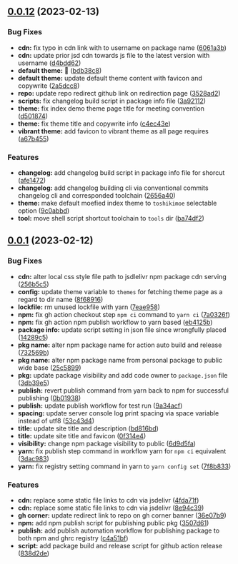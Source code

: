 ## [0.0.12](https://github.com/toshikidev/fuki/compare/v0.0.1...v0.0.12) (2023-02-13)

### Bug Fixes

- **cdn:** fix typo in cdn link with to username on package name ([6061a3b](https://github.com/toshikidev/fuki/commit/6061a3b2ddee1a8ef83cba2aecb5f88a96ff6e25))
- **cdn:** update prior jsd cdn towards js file to the latest version with username ([d4bdd62](https://github.com/toshikidev/fuki/commit/d4bdd627530e3febd93f394c556ffbbf64b50440))
- **default theme:** 🐳 ([bdb38c8](https://github.com/toshikidev/fuki/commit/bdb38c831ed0a72cc24828b455a22116a22c09da))
- **default theme:** update default theme content with favicon and copywrite ([2a5dcc8](https://github.com/toshikidev/fuki/commit/2a5dcc8defc1741cd5fd7628567de74d406165b4))
- **repo:** update repo redirect github link on redirection page ([3528ad2](https://github.com/toshikidev/fuki/commit/3528ad2a0eb1402cdba35701c154ef8eab585bee))
- **scripts:** fix changelog build script in package info file ([3a92112](https://github.com/toshikidev/fuki/commit/3a921121d25b1565b55384893ad64a9e27752bab))
- **theme:** fix index demo theme page title for meeting convention ([d501874](https://github.com/toshikidev/fuki/commit/d5018748869c9cbe4e6647c6f2138e60504b383d))
- **theme:** fix theme title and copywrite info ([c4ec43e](https://github.com/toshikidev/fuki/commit/c4ec43e52ebc5f40c5a1ad65cb271bfd2cfcdd2d))
- **vibrant theme:** add favicon to vibrant theme as all page requires ([a67b455](https://github.com/toshikidev/fuki/commit/a67b455ef309ff914f9e2349e342d1ccedf7f084))

### Features

- **changelog:** add changelog build script in package info file for shorcut ([afe1472](https://github.com/toshikidev/fuki/commit/afe14721c3f208e1c1b31744fbd6496e08daf140))
- **changelog:** add changelog building cli via conventional commits changelog cli and corresponded toolchain ([2656a40](https://github.com/toshikidev/fuki/commit/2656a405a90e29735d6681ca468f7448cc3231f8))
- **theme:** make default moefied index theme to `toshikimoe` selectable option ([9c0abbd](https://github.com/toshikidev/fuki/commit/9c0abbdc89df46443c3a6a77a9998077898caaac))
- **tool:** move shell script shortcut toolchain to `tools` dir ([ba74df2](https://github.com/toshikidev/fuki/commit/ba74df299ede9e5492f3c70be6492e01f5692fc2))

## [0.0.1](https://github.com/toshikidev/fuki/compare/25c589908945f965c57b92db32409c9f066283fa...v0.0.1) (2023-02-12)

### Bug Fixes

- **cdn:** alter local css style file path to jsdlelivr npm package cdn serving ([256b5c5](https://github.com/toshikidev/fuki/commit/256b5c525a8780ddb4d512e89b14a3445b04d973))
- **config:** update theme variable to `themes` for fetching theme page as a regard to dir name ([8f68916](https://github.com/toshikidev/fuki/commit/8f689163e3add26f0816dcf2f428016d420c3d0f))
- **lockfile:** rm unused lockfile with yarn ([7eae958](https://github.com/toshikidev/fuki/commit/7eae9582012d83740193a2798a12fbbc8e6594a0))
- **npm:** fix gh action checkout step `npm ci` command to `yarn ci` ([7a0326f](https://github.com/toshikidev/fuki/commit/7a0326fc50f34463fe08c4f4893032c7986e5868))
- **npm:** fix gh action npm publish workflow to yarn based ([eb4125b](https://github.com/toshikidev/fuki/commit/eb4125b18a894f7c1d1531640a24f0d1b35c6a4f))
- **package info:** update script setting in json file since wrongfully placed ([14289c5](https://github.com/toshikidev/fuki/commit/14289c56d625728f0edfe00ed4f388424813f3e6))
- **pkg name:** alter npm package name for action auto build and release ([732569b](https://github.com/toshikidev/fuki/commit/732569b5f9a8b7f4521654997b0c898c17e5b30a))
- **pkg name:** alter npm package name from personal package to public wide base ([25c5899](https://github.com/toshikidev/fuki/commit/25c589908945f965c57b92db32409c9f066283fa))
- **pkg:** update package visibility and add code owner to `package.json` file ([3db39e5](https://github.com/toshikidev/fuki/commit/3db39e531b286d52c3c091f3478f84ac4f07d7d1))
- **publish:** revert publish command from yarn back to npm for successful publishing ([0b01938](https://github.com/toshikidev/fuki/commit/0b01938ed78d01e850f6a1b2942a6726e483d9b5))
- **publish:** update publish workflow for test run ([9a34acf](https://github.com/toshikidev/fuki/commit/9a34acf53643ed495aa282b68443fd530ca7f8b2))
- **spacing:** update server console log print spacing via space variable instead of utf8 ([53c43d4](https://github.com/toshikidev/fuki/commit/53c43d473773b0848a6c0db845a3881b1f1c9ab8))
- **title:** update site title and description ([bd816bd](https://github.com/toshikidev/fuki/commit/bd816bdfb0f72011a0c38058ad2a7066d0fd62ed))
- **title:** update site title and favicon ([0f314e4](https://github.com/toshikidev/fuki/commit/0f314e4d56d46d313867506ae4b6ba4dd9fe6c23))
- **visibility:** change npm package visibility to public ([6d9d5fa](https://github.com/toshikidev/fuki/commit/6d9d5fa047ca5f2a89c550b7b7161fae07d6f405))
- **yarn:** fix publish step command in workflow yarn for `npm ci` equivalent ([3dac983](https://github.com/toshikidev/fuki/commit/3dac98364ae76258d749f4d71f5506b498e4fa14))
- **yarn:** fix registry setting command in yarn to `yarn config set` ([7f8b833](https://github.com/toshikidev/fuki/commit/7f8b833d0b46cfdda29d7a3bbc9185dd8583c0f7))

### Features

- **cdn:** replace some static file links to cdn via jsdelivr ([4fda71f](https://github.com/toshikidev/fuki/commit/4fda71f643731fe52cade7dc0c68242d4c6551ec))
- **cdn:** replace some static file links to cdn via jsdelivr ([8e94c39](https://github.com/toshikidev/fuki/commit/8e94c3941cb89b255f60d445e9642e034b6b9e77))
- **gh corner:** update redirect link to repo on gh corner banner ([36e07b9](https://github.com/toshikidev/fuki/commit/36e07b98d07448bb61fc571a27c3deda1ae63fb8))
- **npm:** add npm publish script for publishing public pkg ([3507d61](https://github.com/toshikidev/fuki/commit/3507d6112ac9790e61a455b77f77a98b5e8d6259))
- **publish:** add publish automation workflow for publishing package to both npm and ghrc registry ([c4a51bf](https://github.com/toshikidev/fuki/commit/c4a51bf8d5c51cba22fa5a69dd61e2ce29d80eb7))
- **script:** add package build and release script for github action release ([838d2de](https://github.com/toshikidev/fuki/commit/838d2de2ca04727d2d7484294bd35f582565593d))
